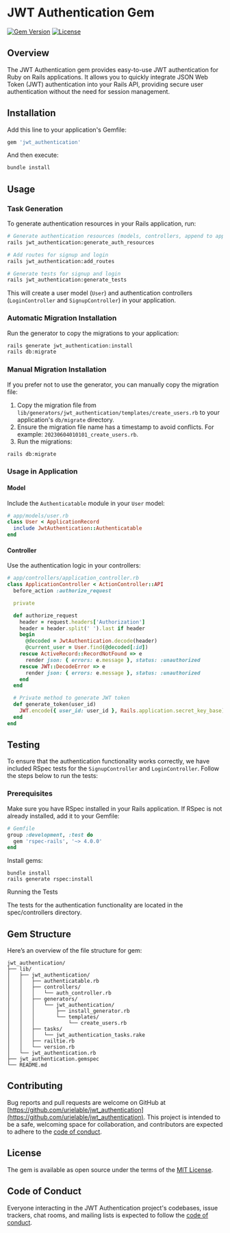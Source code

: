 # JWT Authentication Gem

[![Gem Version](https://badge.fury.io/rb/jwt_authentication.svg)](https://badge.fury.io/rb/jwt_authentication)
[![License](https://img.shields.io/badge/license-MIT-blue.svg)](https://opensource.org/licenses/MIT)

## Overview

The JWT Authentication gem provides easy-to-use JWT authentication for Ruby on Rails applications. It allows you to quickly integrate JSON Web Token (JWT) authentication into your Rails API, providing secure user authentication without the need for session management.

## Installation

Add this line to your application's Gemfile:

```ruby
gem 'jwt_authentication'
```

And then execute:

```bash
bundle install
```

## Usage


### Task Generation

To generate authentication resources in your Rails application, run:

```bash
# Generate authentication resources (models, controllers, append to application controller)
rails jwt_authentication:generate_auth_resources

# Add routes for signup and login
rails jwt_authentication:add_routes

# Generate tests for signup and login
rails jwt_authentication:generate_tests
```

This will create a user model (`User`) and authentication controllers (`LoginController` and `SignupController`) in your application.

### Automatic Migration Installation

Run the generator to copy the migrations to your application:

```bash
rails generate jwt_authentication:install
rails db:migrate
```

### Manual Migration Installation

If you prefer not to use the generator, you can manually copy the migration file:

1. Copy the migration file from `lib/generators/jwt_authentication/templates/create_users.rb` to your application's `db/migrate` directory.
2. Ensure the migration file name has a timestamp to avoid conflicts. For example: `20230604010101_create_users.rb`.
3. Run the migrations:

```bash
rails db:migrate
```

### Usage in Application

#### Model

Include the `Authenticatable` module in your `User` model:

```ruby
# app/models/user.rb
class User < ApplicationRecord
  include JwtAuthentication::Authenticatable
end
```

#### Controller

Use the authentication logic in your controllers:

```ruby
# app/controllers/application_controller.rb
class ApplicationController < ActionController::API
  before_action :authorize_request

  private

  def authorize_request
    header = request.headers['Authorization']
    header = header.split(' ').last if header
    begin
      @decoded = JwtAuthentication.decode(header)
      @current_user = User.find(@decoded[:id])
    rescue ActiveRecord::RecordNotFound => e
      render json: { errors: e.message }, status: :unauthorized
    rescue JWT::DecodeError => e
      render json: { errors: e.message }, status: :unauthorized
    end
  end

  # Private method to generate JWT token
  def generate_token(user_id)
    JWT.encode({ user_id: user_id }, Rails.application.secret_key_base)
  end
end
```

## Testing

To ensure that the authentication functionality works correctly, we have included RSpec tests for the `SignupController` and `LoginController`. Follow the steps below to run the tests:

### Prerequisites

Make sure you have RSpec installed in your Rails application. If RSpec is not already installed, add it to your Gemfile:

```ruby
# Gemfile
group :development, :test do
  gem 'rspec-rails', '~> 4.0.0'
end
```

Install gems: 
```
bundle install
rails generate rspec:install
```

Running the Tests

The tests for the authentication functionality are located in the spec/controllers directory. 

## Gem Structure

Here’s an overview of the file structure for gem:
```
jwt_authentication/
├── lib/
│   ├── jwt_authentication/
│   │   ├── authenticatable.rb
│   │   ├── controllers/
│   │   │   └── auth_controller.rb
│   │   ├── generators/
│   │   │   └── jwt_authentication/
│   │   │       ├── install_generator.rb
│   │   │       └── templates/
│   │   │           └── create_users.rb
│   │   ├── tasks/
│   │   │   └── jwt_authentication_tasks.rake
│   │   ├── railtie.rb
│   │   └── version.rb
│   └── jwt_authentication.rb
├── jwt_authentication.gemspec
└── README.md
```

## Contributing

Bug reports and pull requests are welcome on GitHub at [https://github.com/urielable/jwt_authentication](https://github.com/urielable/jwt_authentication). This project is intended to be a safe, welcoming space for collaboration, and contributors are expected to adhere to the [code of conduct](https://github.com/urielable/jwt_authentication/blob/main/CODE_OF_CONDUCT.md).

## License

The gem is available as open source under the terms of the [MIT License](https://opensource.org/licenses/MIT).

## Code of Conduct

Everyone interacting in the JWT Authentication project's codebases, issue trackers, chat rooms, and mailing lists is expected to follow the [code of conduct](https://github.com/urielable/jwt_authentication/blob/main/CODE_OF_CONDUCT.md).
